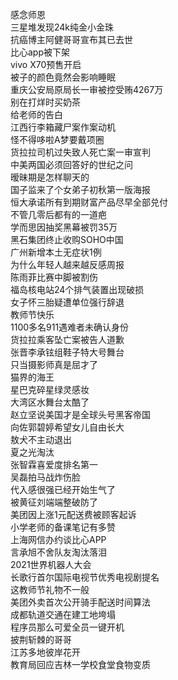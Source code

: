 感念师恩  
三星堆发现24k纯金小金珠  
抗癌博主阿健哥哥宣布其已去世  
比心app被下架  
vivo X70预售开启  
被子的颜色竟然会影响睡眠  
重庆公安局原局长一审被控受贿4267万  
别在打烊时买奶茶  
给老师的告白  
江西行李箱藏尸案作案动机  
怪不得哆啦A梦要戴项圈  
货拉拉司机过失致人死亡案一审宣判  
中美两国必须回答好的世纪之问  
暧昧期是怎样聊天的  
国子监来了个女弟子初秋第一版海报  
恒大承诺所有到期财富产品尽早全部兑付  
不管几零后都有的一道疤  
学而思因抽奖黑幕被罚35万  
黑石集团终止收购SOHO中国  
广州新增本土无症状1例  
为什么年轻人越来越反感周报  
陈雨菲比赛中脚被割伤  
福岛核电站24个排气装置出现破损  
女子怀三胎疑遭单位强行辞退  
教师节快乐  
1100多名911遇难者未确认身份  
货拉拉乘客坠亡案被告人道歉  
张晋李承铉组鞋子特大号舞台  
只当摄影师真是屈才了  
猫界的海王  
星巴克碎星绿灵感妆  
大湾区水舞台太酷了  
赵立坚说美国才是全球头号黑客帝国  
向佐郭碧婷希望女儿自由长大  
敖犬不主动退出  
夏之光淘汰  
张智霖喜爱度排名第一  
吴磊拍马战炸伤脸  
代入感很强已经开始生气了  
被黄征刘端端整破防了  
美团因上涨1元配送费被顾客起诉  
小学老师的备课笔记有多赞  
上海网信办约谈比心APP  
言承旭不舍队友淘汰落泪  
2021世界机器人大会  
长歌行首尔国际电视节优秀电视剧提名  
这教师节礼物不一般  
美团外卖首次公开骑手配送时间算法  
成都轨道交通在建工地垮塌  
程序员那么可爱全员一键开机  
披荆斩棘的哥哥  
江苏多地彼岸花开  
教育局回应吉林一学校食堂食物变质  

